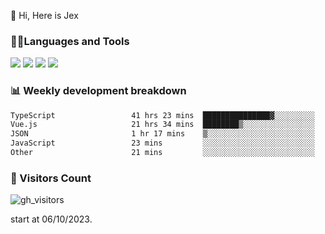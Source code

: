  👋 Hi, Here is Jex

 

### 🧑‍💻Languages and Tools

<code><a href="https://react.dev"><img src="https://api.iconify.design/logos:react.svg" /></a></code>
<code><a href="https://github.com/vuejs/core"><img src="https://api.iconify.design/logos:vue.svg" /></a></code> 
<code><a href="https://github.com/microsoft/TypeScript"><img src="https://api.iconify.design/logos:typescript-icon.svg" /></a></code>
<code><a href="https://threejs.org/"><img src="https://api.iconify.design/logos:threejs.svg" /></a></code>

### 📊 Weekly development breakdown

<!--START_SECTION:waka-->

```txt
TypeScript                 41 hrs 23 mins  ███████████████▓░░░░░░░░░   63.13 %
Vue.js                     21 hrs 34 mins  ████████▒░░░░░░░░░░░░░░░░   32.89 %
JSON                       1 hr 17 mins    ▒░░░░░░░░░░░░░░░░░░░░░░░░   01.98 %
JavaScript                 23 mins         ░░░░░░░░░░░░░░░░░░░░░░░░░   00.58 %
Other                      21 mins         ░░░░░░░░░░░░░░░░░░░░░░░░░   00.55 %
```

<!--END_SECTION:waka-->


### 👀 Visitors Count

![gh_visitors](https://profile-counter.glitch.me/jexlau/count.svg)

start at 06/10/2023.
